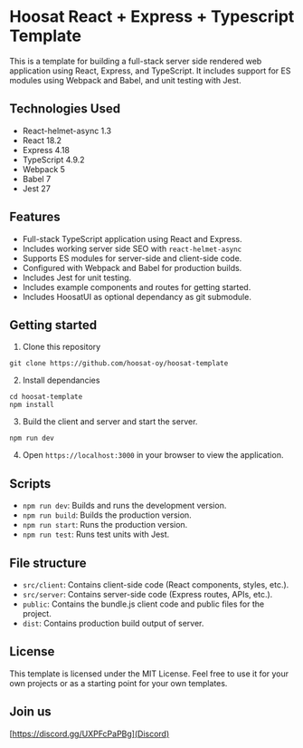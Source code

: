 # Hoosat React + Express + Typescript Template

This is a template for building a full-stack server side rendered web application using React, Express, and TypeScript. It includes support for ES modules using Webpack and Babel, and unit testing with Jest.

## Technologies Used

- React-helmet-async 1.3
- React 18.2
- Express 4.18
- TypeScript 4.9.2
- Webpack 5
- Babel 7
- Jest 27

## Features

- Full-stack TypeScript application using React and Express.
- Includes working server side SEO with `react-helmet-async`
- Supports ES modules for server-side and client-side code.
- Configured with Webpack and Babel for production builds.
- Includes Jest for unit testing.
- Includes example components and routes for getting started.
- Includes HoosatUI as optional dependancy as git submodule.


## Getting started

1. Clone this repository
```
git clone https://github.com/hoosat-oy/hoosat-template
```

2. Install dependancies
```
cd hoosat-template
npm install
```

3. Build the client and server and start the server.
```
npm run dev
```

4. Open `https://localhost:3000` in your browser to view the application.

## Scripts

- `npm run dev`: Builds and runs the development version.
- `npm run build`: Builds the production version.
- `npm run start`: Runs the production version.
- `npm run test`: Runs test units with Jest.

## File structure

- `src/client`: Contains client-side code (React components, styles, etc.).
- `src/server`: Contains server-side code (Express routes, APIs, etc.).
- `public`: Contains the bundle.js client code and public files for the project.
- `dist`: Contains production build output of server.

## License
This template is licensed under the MIT License. Feel free to use it for your own projects or as a starting point for your own templates.

## Join us
[https://discord.gg/UXPFcPaPBg](Discord)